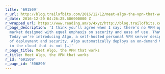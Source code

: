 ```yaml
---
title: '691509'
r_url: http://blog.trailofbits.com/2016/12/12/meet-algo-the-vpn-that-works/
r_date: 2016-12-20 04:26:25.606000000 Z
r_wrapped_url: https://www.reading.am/p/4xyz/http://blog.trailofbits.com/2016/12/12/meet-algo-the-vpn-that-works/
r_page_description: 'I think you’ll agree when I say: there’s no VPN option on the
  market designed with equal emphasis on security and ease of use. That changes now.
  Today we’re introducing Algo, a self-hosted personal VPN server designed for ease
  of deployment and security. Algo automatically deploys an on-demand VPN service
  in the cloud that is not […]'
r_page_title: Meet Algo, the VPN that works
r_title: Meet Algo, the VPN that works
r_id: '691509'
r_page_id: '506890'
---
```


